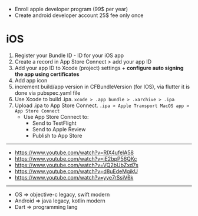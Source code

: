 - Enroll apple developer program (99$ per year)
- Create android developer account 25$ fee only once

# iOS

1. Register your Bundle ID - ID for your iOS app
2. Create a record in App Store Connect > add your app ID
3. Add your app ID to Xcode (project) settings + **configure auto signing the app using certificates**
4. Add app icon
5. increment build/app version in CFBundleVersion (for IOS), via flutter it is done via pubspec.yaml file
6. Use Xcode to build .ipa. `xcode > .app bundle > .xarchive > .ipa`
7. Upload .ipa to App Store Connect. `.ipa > Apple Transport MacOS app > App Store Connect`
   - Use App Store Connect to:
     - Send to TestFlight
     - Send to Apple Review
     - Publish to App Store

---

- https://www.youtube.com/watch?v=RIX4ufelA58
- https://www.youtube.com/watch?v=iE2bpP56QKc
- https://www.youtube.com/watch?v=VQ2bUbZxd7s
- https://www.youtube.com/watch?v=d8uEdeMgikU
- https://www.youtube.com/watch?v=yye7rSsiV6k

---

- OS => objective-c legacy, swift modern
- Android => java legacy, kotlin modern
- Dart => programming lang
